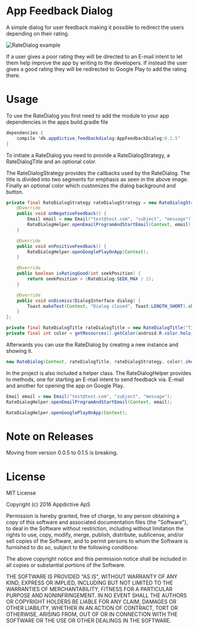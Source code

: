 App Feedback Dialog
====================

A simple dialog for user feedback making it possible to redirect the users depending on their rating.

![RateDialog example](https://github.com/appdictive/AppFeedbackDialog/blob/master/RateDialog.gif?raw=tru)

If a user gives a poor rating they will be directed to an E-mail intent to let them help improve the app by writing to the developers.
If instead the user gives a good rating they will be redirected to Google Play to add the rating there.

Usage
====================

To use the RateDialog you first need to add the module to your app dependencies in the apps build.gradle file

```java
dependencies {
    compile 'dk.appdictive.feedbackdialog:AppFeedbackDialog:0.1.5'
}
```

To initiate a RateDialog you need to provide a RateDialogStrategy, a RateDialogTitle and an optional color.

The RateDialogStrategy provides the callbacks used by the RateDialog.
The title is divided into two segments for emphasis as seen in the above image.
Finally an optional color which customizes the dialog background and button.

```java
private final RateDialogStrategy rateDialogStrategy = new RateDialogStrategy() {
    @Override
    public void onNegativeFeedback() {
        Email email = new Email("test@test.com", "subject", "message");
        RateDialogHelper.openEmailProgramAndStartEmail(Context, email);
    }

	@Override
    public void onPositiveFeedback() {
        RateDialogHelper.openGooglePlayOnApp(Context);
    }

	@Override
    public boolean isRatingGood(int seekPosition) {
		return seekPosition > (RateDialog.SEEK_MAX / 2);
    }

    @Override
    public void onDismiss(DialogInterface dialog) {
        Toast.makeText(Context, "Dialog closed", Toast.LENGTH_SHORT).show();
    }
};

private final RateDialogTitle rateDialogTitle = new RateDialogTitle("Title part one", "Title part two");
private final int color = getResources().getColor(android.R.color.holo_blue_bright);
```

Afterwards you can use the RateDialog by creating a new instance and showing it.

```java
new RateDialog(Context, rateDialogTitle, rateDialogStrategy, color).show();
```

In the project is also included a helper class. The RateDialogHelper provides to methods, one for starting an E-mail intent to send feedback via. E-mail and another for opening the app on Google Play.

```java
Email email = new Email("test@test.com", "subject", "message");
RateDialogHelper.openEmailProgramAndStartEmail(Context, email);

RateDialogHelper.openGooglePlayOnApp(Context);
```

Note on Releases
====================

Moving from version 0.0.5 to 0.1.5 is breaking.

License
====================

MIT License

Copyright (c) 2016 Appdictive ApS

Permission is hereby granted, free of charge, to any person obtaining a copy
of this software and associated documentation files (the "Software"), to deal
in the Software without restriction, including without limitation the rights
to use, copy, modify, merge, publish, distribute, sublicense, and/or sell
copies of the Software, and to permit persons to whom the Software is
furnished to do so, subject to the following conditions:

The above copyright notice and this permission notice shall be included in all
copies or substantial portions of the Software.

THE SOFTWARE IS PROVIDED "AS IS", WITHOUT WARRANTY OF ANY KIND, EXPRESS OR
IMPLIED, INCLUDING BUT NOT LIMITED TO THE WARRANTIES OF MERCHANTABILITY,
FITNESS FOR A PARTICULAR PURPOSE AND NONINFRINGEMENT. IN NO EVENT SHALL THE
AUTHORS OR COPYRIGHT HOLDERS BE LIABLE FOR ANY CLAIM, DAMAGES OR OTHER
LIABILITY, WHETHER IN AN ACTION OF CONTRACT, TORT OR OTHERWISE, ARISING FROM,
OUT OF OR IN CONNECTION WITH THE SOFTWARE OR THE USE OR OTHER DEALINGS IN THE
SOFTWARE.
